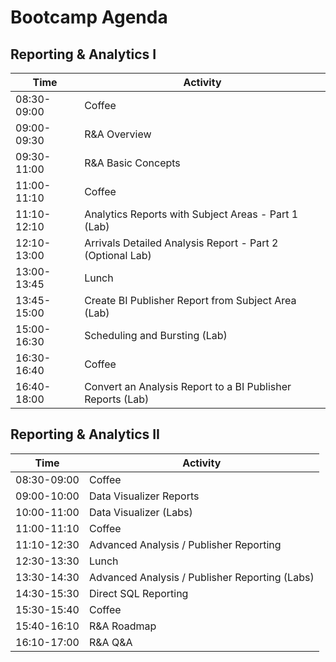 # Bootcamp Agenda

## Reporting & Analytics I

|Time       |Activity                                                                       |
|-----------|-------------------------------------------------------------------------------|
|08:30-09:00|Coffee                                                                         |
|09:00-09:30|R&A Overview                                                                   |
|09:30-11:00|R&A Basic Concepts                                                             |
|11:00-11:10|Coffee                                                                         |
|11:10-12:10|Analytics Reports with Subject Areas - Part 1 (Lab)                            |
|12:10-13:00|Arrivals Detailed Analysis Report - Part 2 (Optional Lab)                      |
|13:00-13:45|Lunch                                                                          |
|13:45-15:00|Create BI Publisher Report from Subject Area (Lab)                             |
|15:00-16:30|Scheduling and Bursting (Lab)                                                  |
|16:30-16:40|Coffee                                                                         |
|16:40-18:00|Convert an Analysis Report to a BI Publisher Reports (Lab)                     |

## Reporting & Analytics II

|Time       |Activity                                                                       |
|-----------|-------------------------------------------------------------------------------|
|08:30-09:00|Coffee                                                                         |
|09:00-10:00|Data Visualizer Reports                                                        |
|10:00-11:00|Data Visualizer (Labs)                                                         |
|11:00-11:10|Coffee                                                                         |
|11:10-12:30|Advanced Analysis / Publisher Reporting                                        |
|12:30-13:30|Lunch                                                                          |
|13:30-14:30|Advanced Analysis / Publisher Reporting (Labs)                                 |
|14:30-15:30|Direct SQL Reporting                                                           |
|15:30-15:40|Coffee                                                                         |
|15:40-16:10|R&A Roadmap                                                                    |
|16:10-17:00|R&A Q&A                                                                        |
